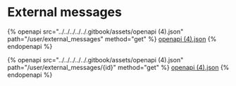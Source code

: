 # External messages

{% openapi src="../../../../../.gitbook/assets/openapi (4).json" path="/user/external_messages" method="get" %}
[openapi (4).json](<../../../../../.gitbook/assets/openapi (4).json>)
{% endopenapi %}

{% openapi src="../../../../../.gitbook/assets/openapi (4).json" path="/user/external_messages/{id}" method="get" %}
[openapi (4).json](<../../../../../.gitbook/assets/openapi (4).json>)
{% endopenapi %}
